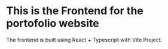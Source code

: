 # This is the Frontend for the portofolio website

The frontend is built using React + Typescript with Vite Project.
